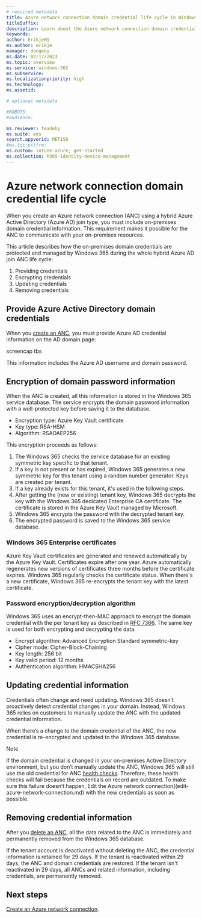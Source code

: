 ```yaml
---
# required metadata
title: Azure network connection domain credential life cycle in Windows 365
titleSuffix:
description: Learn about the Azure network connection domain credential life cycle in Windows 365.
keywords:
author: ErikjeMS  
ms.author: erikje
manager: dougeby
ms.date: 02/17/2023
ms.topic: overview
ms.service: windows-365
ms.subservice:
ms.localizationpriority: high
ms.technology:
ms.assetid: 

# optional metadata

#ROBOTS:
#audience:

ms.reviewer: feadeby
ms.suite: ems
search.appverid: MET150
#ms.tgt_pltfrm:
ms.custom: intune-azure; get-started
ms.collection: M365-identity-device-management
---
```


# Azure network connection domain credential life cycle

When you create an Azure network connection (ANC) using a hybrid Azure Active Directory (Azure AD) join type, you must include on-premises domain credential information. This requirement makes it possible for the ANC to communicate with your on-premises resources.

This article describes how the on-premises domain credentials are protected and managed by Windows 365 during the whole hybrid Azure AD join ANC life cycle:

1. Providing credentials
2. Encrypting credentials
3. Updating credentials
4. Removing credentials

## Provide Azure Active Directory domain credentials

When you [create an ANC](create-azure-network-connection.md), you must provide Azure AD credential information on the AD domain page:

screencap tbs

This information includes the Azure AD username and domain password.

## Encryption of domain password information

When the ANC is created, all this information is stored in the Windows 365 service database. The service encrypts the domain password information with a well-protected key before saving it to the database.

- Encryption type: Azure Key Vault certificate
- Key type: RSA-HSM
- Algorithm: RSAOAEP256

This encryption proceeds as follows:

1. The Windows 365 checks the service database for an existing symmetric key specific to that tenant.
2. If a key is not present or has expired, Windows 365 generates a new symmetric key for this tenant using a random number generator. Keys are created per tenant.
3. If a key already exists for this tenant, it's used in the following steps.
4. After getting the (new or existing) tenant key, Windows 365 decrypts the key with the Windows 365 dedicated Enterprise CA certificate. The certificate is stored in the Azure Key Vault managed by Microsoft.
5. Windows 365 encrypts the password with the decrypted tenant key.
6. The encrypted password is saved to the Windows 365 service database.

### Windows 365 Enterprise certificates

Azure Key Vault certificates are generated and renewed automatically by the Azure Key Vault. Certificates expire after one year. Azure automatically regenerates new versions of certificates three months before the certificate expires. Windows 365 regularly checks the certificate status. When there's a new certificate, Windows 365 re-encrypts the tenant key with the latest certificate.

### Password encryption/decryption algorithm

Windows 365 uses an encrypt-then-MAC approach to encrypt the domain credential with the per tenant key as described in [RFC 7366](https://www.rfc-editor.org/rfc/rfc7366). The same key is used for both encrypting and decrypting the data.

- Encrypt algorithm: Advanced Encryption Standard symmetric-key
- Cipher mode: Cipher-Block-Chaining
- Key length: 256 bit
- Key valid period: 12 months
- Authentication algorithm: HMACSHA256

## Updating credential information

Credentials often change and need updating. Windows 365 doesn’t proactively detect credential changes in your domain. Instead, Windows 365 relies on customers to manually update the ANC with the updated credential information.

When there’s a change to the domain credential of the ANC, the new credential is re-encrypted and updated to the Windows 365 database.

> [!NOTE]  
> If the domain credential is changed in your on-premises Active Directory environment, but you don’t manually update the ANC, Windows 365 will still use the old credential for ANC [health checks](health-checks.md). Therefore, these health checks will fail because the credentials on record are outdated. To make sure this failure doesn’t happen, Edit the Azure network connection](edit-azure-network-connection.md) with the new credentials as soon as possible.

## Removing credential information

After you [delete an ANC](delete-azure-network-connection.md), all the data related to the ANC is immediately and permanently removed from the Windows 365 database.

If the tenant account is deactivated without deleting the ANC, the credential information is retained for 29 days. If the tenant is reactivated within 29 days, the ANC and domain credentials are restored. If the tenant isn't reactivated in 29 days, all ANCs and related information, including credentials, are permanently removed.

<!-- ########################## -->
## Next steps

[Create an Azure network connection](create-azure-network-connection.md).
